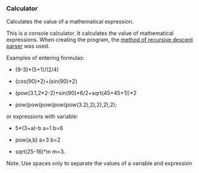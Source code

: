 ### Calculator ###

Calculates the value of a mathematical expression.

This is a console calculator. It calculates the value of mathematical expressions.
When creating the program, the [method of recursive descent parser](https://en.wikipedia.org/wiki/Recursive_descent_parser) was used.

Examples of entering formulas:

* (9-3)*(5+1)/(2/4)

* (cos(90)*2)+(sin(90)*2)

* (pow(3.1,2*2-2)+sin(90)*6/2+sqrt(45+45+1))*2

* pow(pow(pow(pow(pow(3.2),2),2),2),2);

or expressions with variable:

* 5*(3+a)-b a=1 b=6

* pow(a,b) a=3 b=2

* sqrt(25-16)*m m=3.

Note: Use spaces only to separate the values of a variable and expression
